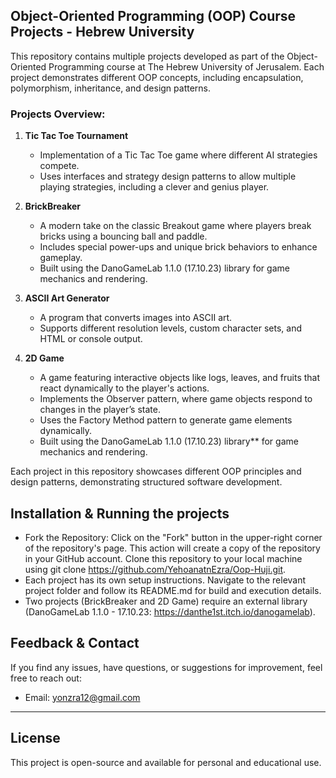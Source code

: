 ## **Object-Oriented Programming (OOP) Course Projects - Hebrew University**

This repository contains multiple projects developed as part of the Object-Oriented Programming course at The Hebrew University of Jerusalem. Each project demonstrates different OOP concepts, including encapsulation, polymorphism, inheritance, and design patterns.

### **Projects Overview:**

1. **Tic Tac Toe Tournament**  
   - Implementation of a Tic Tac Toe game where different AI strategies compete.  
   - Uses interfaces and strategy design patterns to allow multiple playing strategies, including a clever and genius player.  

2. **BrickBreaker** 
   - A modern take on the classic Breakout game where players break bricks using a bouncing ball and paddle.  
   - Includes special power-ups and unique brick behaviors to enhance gameplay.  
   - Built using the DanoGameLab 1.1.0 (17.10.23) library for game mechanics and rendering.  

3. **ASCII Art Generator**  
   - A program that converts images into ASCII art.  
   - Supports different resolution levels, custom character sets, and HTML or console output.  

4. **2D Game**
   - A game featuring interactive objects like logs, leaves, and fruits that react dynamically to the player's actions.  
   - Implements the Observer pattern, where game objects respond to changes in the player’s state.  
   - Uses the Factory Method pattern to generate game elements dynamically.  
   - Built using the DanoGameLab 1.1.0 (17.10.23) library** for game mechanics and rendering.  

Each project in this repository showcases different OOP principles and design patterns, demonstrating structured software development.

## Installation & Running the projects
- Fork the Repository: Click on the "Fork" button in the upper-right corner of the repository's page. This action will create a copy of the repository in your 
  GitHub account. Clone this repository to your local machine using git clone https://github.com/YehoanatnEzra/Oop-Huji.git.
- Each project has its own setup instructions. Navigate to the relevant project folder and follow its README.md for build and execution details.
- Two projects (BrickBreaker and 2D Game) require an external library (DanoGameLab 1.1.0 - 17.10.23: https://danthe1st.itch.io/danogamelab).

## Feedback & Contact
If you find any issues, have questions, or suggestions for improvement, feel free to reach out:
- Email: yonzra12@gmail.com

---
## License
This project is open-source and available for personal and educational use.

